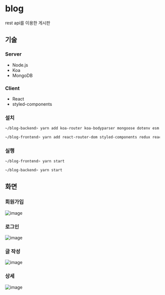 # blog
rest api를 이용한 게시판

## 기술

### Server

- Node.js
- Koa
- MongoDB

### Client

- React
- styled-components

### 설치
   ```sh
   ~/blog-backend> yarn add koa-router koa-bodyparser mongoose dotenv esm joi bcrypt jsonwebtoken
   
   ~/blog-frontend> yarn add react-router-dom styled-components redux react-redux redux-actions immer redux-devtools-extension axios redux-saga quill
   ```
   
### 실행
   ```sh
   ~/blog-frontend> yarn start
   
   ~/blog-backend> yarn start
   ```
   
## 화면
### 회원가입
![image](https://user-images.githubusercontent.com/31841180/114305012-3328e700-9b11-11eb-9938-71423040cb0e.png)




### 로그인
![image](https://user-images.githubusercontent.com/31841180/114305032-52c00f80-9b11-11eb-8e51-42bccba27b4a.png)




### 글 작성
![image](https://user-images.githubusercontent.com/31841180/114304990-070d6600-9b11-11eb-81d7-f0818a5b21fd.png)





### 상세
![image](https://user-images.githubusercontent.com/31841180/114305132-d0841b00-9b11-11eb-8e75-c961041f87dd.png)




